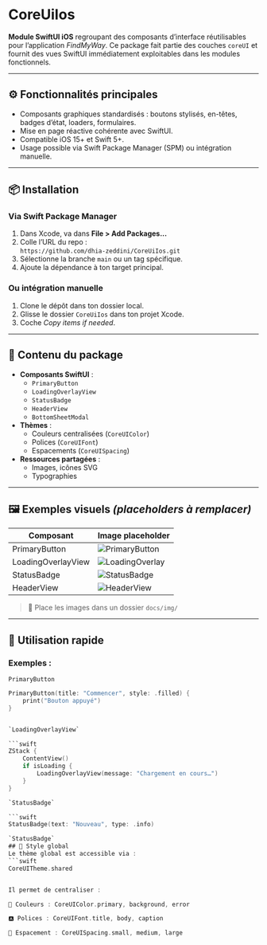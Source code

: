 # CoreUiIos

**Module SwiftUI iOS** regroupant des composants d’interface réutilisables pour l’application *FindMyWay*. Ce package fait partie des couches `coreUI` et fournit des vues SwiftUI immédiatement exploitables dans les modules fonctionnels.

---

## ⚙️ Fonctionnalités principales

- Composants graphiques standardisés : boutons stylisés, en-têtes, badges d’état, loaders, formulaires.
- Mise en page réactive cohérente avec SwiftUI.
- Compatible iOS 15+ et Swift 5+.
- Usage possible via Swift Package Manager (SPM) ou intégration manuelle.

---

## 📦 Installation

### Via Swift Package Manager

1. Dans Xcode, va dans **File > Add Packages...**
2. Colle l’URL du repo :  
   `https://github.com/dhia-zeddini/CoreUiIos.git`
3. Sélectionne la branche `main` ou un tag spécifique.
4. Ajoute la dépendance à ton target principal.

### Ou intégration manuelle

1. Clone le dépôt dans ton dossier local.
2. Glisse le dossier `CoreUiIos` dans ton projet Xcode.
3. Coche *Copy items if needed*.

---

## 🧩 Contenu du package

- **Composants SwiftUI** :
  - `PrimaryButton`
  - `LoadingOverlayView`
  - `StatusBadge`
  - `HeaderView`
  - `BottomSheetModal`
- **Thèmes** :
  - Couleurs centralisées (`CoreUIColor`)
  - Polices (`CoreUIFont`)
  - Espacements (`CoreUISpacing`)
- **Ressources partagées** :
  - Images, icônes SVG
  - Typographies

---

## 🖼 Exemples visuels *(placeholders à remplacer)*

| Composant            | Image placeholder                          |
|----------------------|---------------------------------------------|
| PrimaryButton        | ![PrimaryButton](docs/img/PrimaryButton.png) |
| LoadingOverlayView   | ![LoadingOverlay](docs/img/Loading.png)       |
| StatusBadge          | ![StatusBadge](docs/img/Badge.png)            |
| HeaderView           | ![HeaderView](docs/img/Header.png)            |

> 📁 Place les images dans un dossier `docs/img/`

---

## 🧠 Utilisation rapide

### Exemples : 
`PrimaryButton`

```swift
PrimaryButton(title: "Commencer", style: .filled) {
    print("Bouton appuyé")
}


`LoadingOverlayView`

```swift
ZStack {
    ContentView()
    if isLoading {
        LoadingOverlayView(message: "Chargement en cours…")
    }
}

`StatusBadge`

```swift
StatusBadge(text: "Nouveau", type: .info)

`StatusBadge`
## 🎨 Style global
Le thème global est accessible via :
```swift
CoreUITheme.shared


Il permet de centraliser :

🎨 Couleurs : CoreUIColor.primary, background, error

🅰️ Polices : CoreUIFont.title, body, caption

📏 Espacement : CoreUISpacing.small, medium, large




